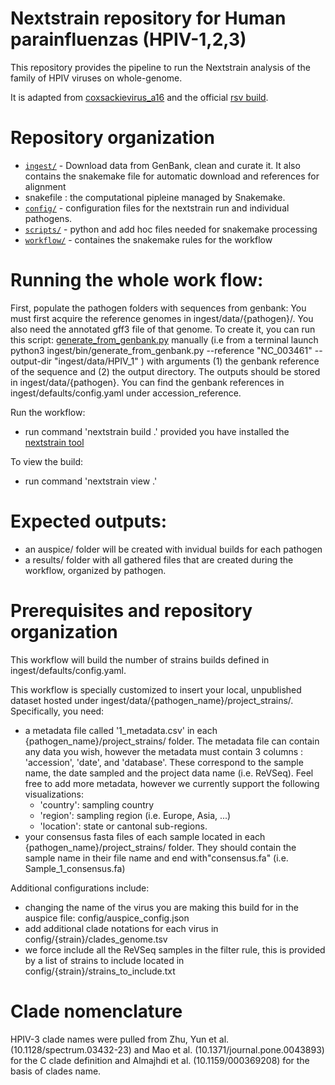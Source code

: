 # Nextstrain repository for Human parainfluenzas (HPIV-1,2,3)

This repository provides the pipeline to run the Nextstrain analysis of the family of HPIV viruses on whole-genome. 

It is adapted from [coxsackievirus_a16](https://github.com/hodcroftlab/coxsackievirus_a16) and the official [rsv build](https://github.com/nextstrain/rsv).

# Repository organization 

- [`ingest/`](./ingest) - Download data from GenBank, clean and curate it. It also contains the snakemake file for automatic download and references for alignment 
- snakefile : the computational pipleine managed by Snakemake. 
- [`config/`](./config) - configuration files for the nextstrain run and individual pathogens.
- [`scripts/`](./scripts) - python and add hoc files needed for snakemake processing 
- [`workflow/`](./workflow) - containes the snakemake rules for the workflow


# Running the whole work flow:

First, populate the pathogen folders with sequences from genbank:
You must first acquire the reference genomes in ingest/data/{pathogen}/. You also need the annotated gff3 file of that genome. To create it, you can run this script: [generate_from_genbank.py](bin/generate_from_genbank.py) manually (i.e from a terminal launch python3 ingest/bin/generate_from_genbank.py --reference "NC_003461" --output-dir "ingest/data/HPIV_1" ) with arguments (1) the genbank reference of the sequence and (2) the output directory. The outputs should be stored in ingest/data/{pathogen}. You can find the genbank references in ingest/defaults/config.yaml under accession_reference. 


Run the workflow:
- run command 'nextstrain build .' provided you have installed the [nextstrain tool](https://docs.nextstrain.org/en/latest/install.html) 

To view the build:
- run command 'nextstrain view .'

# Expected outputs:

- an auspice/ folder will be created with invidual builds for each pathogen
- a results/ folder with all gathered files that are created during the workflow, organized by pathogen.

# Prerequisites and repository organization

This workflow will build the number of strains builds defined in ingest/defaults/config.yaml.

This workflow is specially customized to insert your local, unpublished dataset hosted under ingest/data/{pathogen_name}/project_strains/. Specifically, you need:
- a metadata file called '1_metadata.csv' in each {pathogen_name}/project_strains/ folder. The metadata file can contain any data you wish, however the metadata must contain 3 columns : 'accession', 'date', and 'database'. These correspond to the sample name, the date sampled and the project data name (i.e. ReVSeq). Feel free to add more metadata, however we currently support the following visualizations:
    - 'country': sampling country
    - 'region': sampling region (i.e. Europe, Asia, ...)
    - 'location': state or cantonal sub-regions. 
- your consensus fasta files of each sample located in each {pathogen_name}/project_strains/ folder. They should contain the sample name in their file name and end with"consensus.fa" (i.e. Sample_1_consensus.fa)

Additional configurations include:
- changing the name of the virus you are making this build for in the auspice file: config/auspice_config.json 
- add additional clade notations for each virus in config/{strain}/clades_genome.tsv
- we force include all the ReVSeq samples in the filter rule, this is provided by a list of strains to include located in config/{strain}/strains_to_include.txt


# Clade nomenclature

HPIV-3 clade names were pulled from Zhu, Yun et al. (10.1128/spectrum.03432-23) and Mao et al. (10.1371/journal.pone.0043893) for the C clade definition and Almajhdi et al. (10.1159/000369208) for the basis of clades name. 